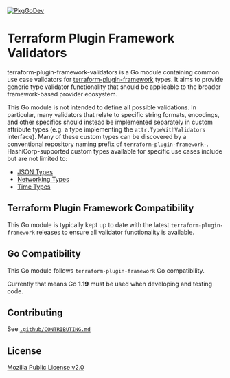 [![PkgGoDev](https://pkg.go.dev/badge/github.com/hashicorp/terraform-plugin-framework-validators)](https://pkg.go.dev/github.com/hashicorp/terraform-plugin-framework-validators)

# Terraform Plugin Framework Validators

terraform-plugin-framework-validators is a Go module containing common use case validators for [terraform-plugin-framework](https://github.com/hashicorp/terraform-plugin-framework) types. It aims to provide generic type validator functionality that should be applicable to the broader framework-based provider ecosystem.

This Go module is not intended to define all possible validations. In particular, many validators that relate to specific string formats, encodings, and other specifics should instead be implemented separately in custom attribute types (e.g. a type implementing the `attr.TypeWithValidators` interface). Many of these custom types can be discovered by a conventional repository naming prefix of `terraform-plugin-framework-`. HashiCorp-supported custom types available for specific use cases include but are not limited to:

- [JSON Types](https://github.com/hashicorp/terraform-plugin-framework-jsontypes)
- [Networking Types](https://github.com/hashicorp/terraform-plugin-framework-nettypes)
- [Time Types](https://github.com/hashicorp/terraform-plugin-framework-timetypes)

## Terraform Plugin Framework Compatibility

This Go module is typically kept up to date with the latest `terraform-plugin-framework` releases to ensure all validator functionality is available.

## Go Compatibility

This Go module follows `terraform-plugin-framework` Go compatibility.

Currently that means Go **1.19** must be used when developing and testing code.

## Contributing

See [`.github/CONTRIBUTING.md`](https://github.com/hashicorp/terraform-plugin-framework-validators/blob/main/.github/CONTRIBUTING.md)

## License

[Mozilla Public License v2.0](https://github.com/hashicorp/terraform-plugin-framework-validators/blob/main/LICENSE)
